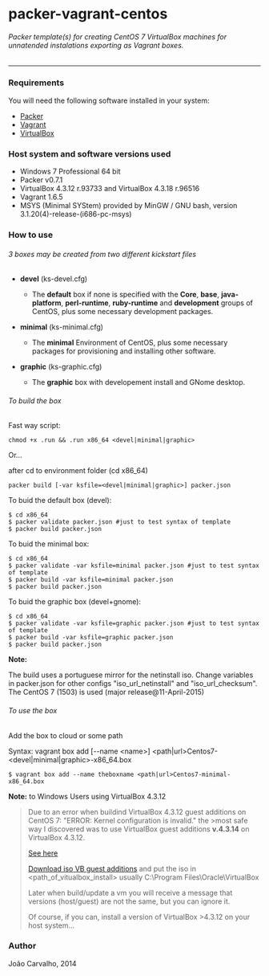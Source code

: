 # packer-vagrant-centos

###### Packer template(s) for creating CentOS 7 VirtualBox machines for unnatended instalations exporting as Vagrant boxes.
<hr>

### Requirements

You will need the following software installed in your system:

* [Packer](http://www.packer.io/)
* [Vagrant](http://www.vagrantup.com/)
* [VirtualBox](https://www.virtualbox.org/)

### Host system and software versions used

* Windows 7 Professional 64 bit
* Packer v0.7.1
* VirtualBox 4.3.12 r.93733 and VirtualBox 4.3.18 r.96516 
* Vagrant 1.6.5
* MSYS (Minimal SYStem) provided by MinGW / GNU bash, version 3.1.20(4)-release-(i686-pc-msys)

### How to use

###### 3 boxes may be created from two different kickstart files
  
* **devel** (ks-devel.cfg) 

	- The **default** box if none is specified with the **Core**, **base**, **java-platform**, **perl-runtime**, **ruby-runtime** and **development** groups of CentOS, plus some necessary development packages. 

* **minimal** (ks-minimal.cfg)

	- The **minimal** Environment of CentOS, plus some necessary packages for provisioning and installing other software. 

* **graphic** (ks-graphic.cfg) 

	- The **graphic** box with developement install and GNome desktop. 


###### To build the box

Fast way script:

```
chmod +x .run && .run x86_64 <devel|minimal|graphic>
```

Or... 

after cd to environment folder (cd x86_64)

```
packer build [-var ksfile=<devel|minimal|graphic>] packer.json
```

To buid the default box (devel):
```
$ cd x86_64
$ packer validate packer.json #just to test syntax of template
$ packer build packer.json
```
To buid the minimal box:
```
$ cd x86_64
$ packer validate -var ksfile=minimal packer.json #just to test syntax of template
$ packer build -var ksfile=minimal packer.json
$ packer build packer.json
```
To buid the graphic box (devel+gnome):
```
$ cd x86_64
$ packer validate -var ksfile=graphic packer.json #just to test syntax of template
$ packer build -var ksfile=graphic packer.json
$ packer build packer.json
```

**Note:** 

The build uses a portuguese mirror for the netinstall iso. Change variables in packer.json for other configs "iso_url_netinstall" and "iso_url_checksum".
The CentOS 7 (1503) is used (major release@11-April-2015) 

###### To use the box

Add the box to cloud or some path

Syntax: vagrant box add [--name \<name>] \<path|url\>Centos7-\<devel|minimal|graphic\>-x86_64.box

```
$ vagrant box add --name theboxname <path|url>Centos7-minimal-x86_64.box
```

**Note:** to Windows Users using VirtualBox 4.3.12

>Due to an error when buildind VirtualBox 4.3.12 guest additions on CentOS 7: "ERROR: Kernel configuration is invalid." the >most safe way I discovered was to use VirtualBox guest additions **v.4.3.14** on VirtualBox 4.3.12.
>
>[See here](https://forums.virtualbox.org/viewtopic.php?f=3&t=62485&start=15#p298960)
>
>[Download iso VB guest additions](http://download.virtualbox.org/virtualbox/) and put the iso in \<path_of_vitualbox_install\> usually C:\Program Files\Oracle\VirtualBox
>
>Later when build/update a vm you will receive a message that versions (host/guest) are not the same, but you can ignore it.
>
>Of course, if you can, install a version of VirtualBox \>4.3.12  on your host system...

### Author

João Carvalho, 2014

